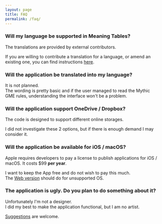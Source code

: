 ```yaml
---
layout: page
title: FAQ
permalink: /faq/
---
```


### Will my language be supported in Meaning Tables?

The translations are provided by external contributors.

If you are willing to contribute a translation for a language,
or amend an existing one, you can find instructions [here](https://github.com/idispatch75/mythic-gme-adventures/blob/master/TRANSLATION.md).

### Will the application be translated into my language?

It is not planned.  
The wording is pretty basic and if the user managed to read the Mythic GME rules,
understanding the interface won't be a problem.

### Will the application support OneDrive / Dropbox?

The code is designed to support different online storages.

I did not investigate these 2 options, but if there is enough demand I may consider it.

### Will the application be available for iOS / macOS?

Apple requires developers to pay a license to publish applications for iOS / macOS.
It costs $99 **per year**.

I want to keep the App free and do not wish to pay this much.  
The [Web version](https://idispatch75.github.io/mythic-gme-adventures/user_manual/#web-app) should do for unsupported OS.

### The application is ugly. Do you plan to do something about it?

Unfortunately I'm not a designer.  
I did my best to make the application functional, but I am no artist.

[Suggestions](https://github.com/idispatch75/mythic-gme-adventures/issues) are welcome.